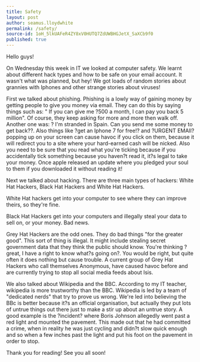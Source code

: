 ```yaml
---
title: Safety
layout: post
author: seamus.lloydwhite
permalink: /safety/
source-id: 1oH_5lkUAFeR4ZY8xV0HUTQ7ZdUWBHGJetX_SaXCb9f0
published: true
---
```

Hello guys!

On Wednesday this week in IT we looked at computer safety. We learnt about different hack types and how to be safe on your email account. It wasn't what was planned, but hey! We got loads of random stories about grannies with Iphones and other strange stories about viruses!

First we talked about phishing. Phishing is a lowly way of gaining money by getting people to give you money via email. They can do this by saying things such as: " If you can give me ?500 a month, I can pay you back 5 million". Of course, they keep asking for more and more then walk off. Another one was: ? I'm stranded in Spain. Can you send me some money to get back??. Also things like ?get an Iphone 7 for free!? and ?URGENT EMAIl? popping up on your screen can cause havoc if you click on them, because it will redirect you to a site where your hard-earned cash will be nicked. Also you need to be sure that you read what you're ticking because if you accidentally tick something because you haven?t read it, it?s legal to take your money. Once apple released an update where you pledged your soul to them if you downloaded it without reading it!

Next we talked about hacking. There are three main types of hackers: White Hat Hackers, Black Hat Hackers and White Hat Hackers.

White Hat hackers get into your computer to see where they can improve theirs, so they're fine.

Black Hat Hackers get into your computers and illegally steal your data to sell on, or your money. Bad news.

Grey Hat Hackers are the odd ones. They do bad things "for the greater good". This sort of thing is illegal. It might include stealing secret government data that they think the public should know. You're thinking ?great, I have a right to know what?s going on?. You would be right, but quite often it does nothing but cause trouble. A current group of Grey Hat Hackers who call themselves Anonymous, have caused havoc before and are currently trying to stop all social media feeds about Isis.

We also talked about Wikipedia and the BBC. According to my IT teacher, wikipedia is more trustworthy than the BBC. Wikipedia is led by a team of "dedicated nerds" that try to prove us wrong. We're led into believing the BBc is better because it?s an official organisation, but actually they put lots of untrue things out there just to make a stir up about an untrue story. A good example is the ?incident?  where Boris Johnson allegedly went past a red light and mounted the pavement. This made out that  he had committed a crime, when in reality he was just cycling and didn?t slow quick enough and so when a few inches past the light and put his foot on the pavement in order to stop.

Thank you for reading! See you all soon!

